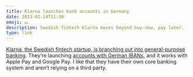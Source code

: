 ```yaml
---
title: Klarna launches bank accounts in Germany
date: 2021-02-14T11:30
emoji: 💶
description: Swedish fintech Klarna moves beyond buy-now, pay later.
type: link
---
```


[Klarna, the Swedish fintech startup, is branching out into general-purpose banking][link]. They’re launching [accounts with German IBANs][klarna], and it works with Apple Pay and Google Pay. I like that they have their own core banking system and aren’t relying on a third party.

[link]: https://techcrunch.com/2021/02/09/klarna-launches-bank-accounts-in-germany/
[klarna]: https://www.klarna.com/de/bank-account/

